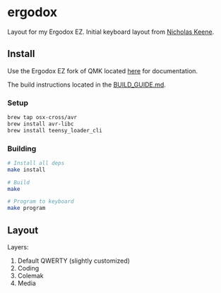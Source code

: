 # ergodox

Layout for my Ergodox EZ. Initial keyboard layout from [Nicholas Keene][keene].

## Install

Use the Ergodox EZ fork of QMK located [here][qmk] for documentation.

The build instructions located in the [BUILD_GUIDE.md][build].


### Setup

```bash
brew tap osx-cross/avr
brew install avr-libc
brew install teensy_loader_cli
```

### Building

```bash
# Install all deps
make install

# Build
make

# Program to keyboard
make program
```


## Layout

Layers:

1. Default QWERTY (slightly customized)
2. Coding
3. Colemak
4. Media

[qmk]: https://github.com/jackhumbert/qmk_firmware
[build]: https://github.com/jackhumbert/qmk_firmware/blob/master/BUILD_GUIDE.md
[keene]: http://nicholas.rinard.us/2016/03/ergodox-ez-layout.html
